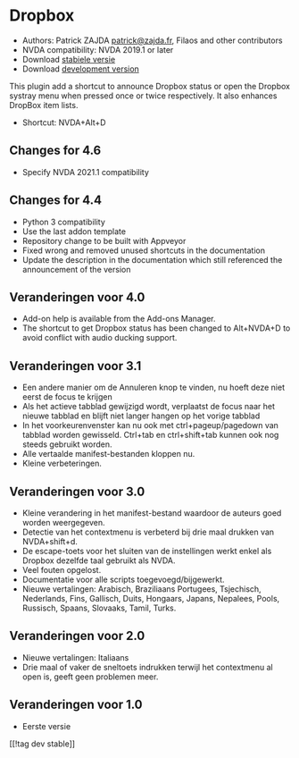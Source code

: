 # Dropbox #

* Authors: Patrick ZAJDA <patrick@zajda.fr>, Filaos and other contributors
* NVDA compatibility: NVDA 2019.1 or later
* Download [stabiele versie][1]
* Download [development version][2]

This plugin add a shortcut to announce Dropbox status or open the Dropbox
systray menu when pressed once or twice respectively.  It also enhances
DropBox item lists.

* Shortcut: NVDA+Alt+D


## Changes for 4.6 ##

* Specify NVDA 2021.1 compatibility

## Changes for 4.4 ##

* Python 3 compatibility
* Use the last addon template
* Repository change to be built with Appveyor
* Fixed wrong and removed unused shortcuts in the documentation
* Update the description in the documentation which still referenced the
  announcement of the version

## Veranderingen voor 4.0 ##

* Add-on help is available from the Add-ons Manager.
* The shortcut to get Dropbox status has been changed to Alt+NVDA+D to avoid
  conflict with audio ducking support.

## Veranderingen voor 3.1 ##

* Een andere manier om de Annuleren knop te vinden, nu hoeft deze niet eerst
  de focus te krijgen
* Als het actieve tabblad gewijzigd wordt, verplaatst de focus naar het
  nieuwe tabblad en blijft niet langer hangen op het vorige tabblad
* In het voorkeurenvenster kan nu ook met ctrl+pageup/pagedown van tabblad
  worden gewisseld. Ctrl+tab en ctrl+shift+tab kunnen ook nog steeds
  gebruikt worden.
* Alle vertaalde manifest-bestanden kloppen nu.
* Kleine verbeteringen.

## Veranderingen voor 3.0 ##

* Kleine verandering in het manifest-bestand waardoor de auteurs goed worden
  weergegeven.
* Detectie van het contextmenu is verbeterd bij drie maal drukken van
  NVDA+shift+d.
* De escape-toets voor het sluiten van de instellingen werkt enkel als
  Dropbox dezelfde taal gebruikt als NVDA.
* Veel fouten opgelost.
* Documentatie voor alle scripts toegevoegd/bijgewerkt.
* Nieuwe vertalingen: Arabisch, Braziliaans Portugees, Tsjechisch,
  Nederlands, Fins, Gallisch, Duits, Hongaars, Japans, Nepalees, Pools,
  Russisch, Spaans, Slovaaks, Tamil, Turks.

## Veranderingen voor 2.0 ##

* Nieuwe vertalingen: Italiaans
* Drie maal of vaker de sneltoets indrukken terwijl het contextmenu al open
  is, geeft geen problemen meer.

## Veranderingen voor 1.0 ##

* Eerste versie

[[!tag dev stable]]

[1]: https://addons.nvda-project.org/files/get.php?file=dx

[2]: https://addons.nvda-project.org/files/get.php?file=dx-dev
